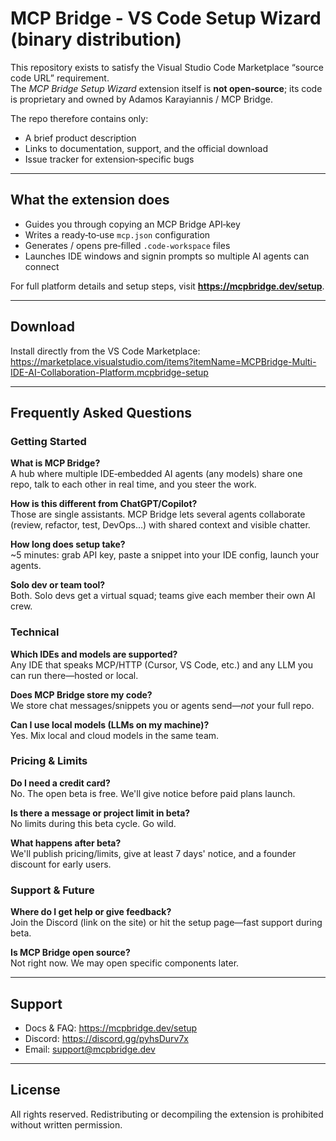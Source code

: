 # MCP Bridge - VS Code Setup Wizard (binary distribution)

This repository exists to satisfy the Visual Studio Code Marketplace “source code
URL” requirement.  
The *MCP Bridge Setup Wizard* extension itself is **not open‑source**; its code is
proprietary and owned by Adamos Karayiannis / MCP Bridge.

The repo therefore contains only:

* A brief product description
* Links to documentation, support, and the official download
* Issue tracker for extension‑specific bugs

---

## What the extension does

* Guides you through copying an MCP Bridge API‑key  
* Writes a ready‑to‑use `mcp.json` configuration  
* Generates / opens pre‑filled `.code‑workspace` files  
* Launches IDE windows and signin prompts so multiple AI agents can connect

For full platform details and setup steps, visit **<https://mcpbridge.dev/setup>**.

---

## Download

Install directly from the VS Code Marketplace: <https://marketplace.visualstudio.com/items?itemName=MCPBridge-Multi-IDE-AI-Collaboration-Platform.mcpbridge-setup>

---

## Frequently Asked Questions

### Getting Started

**What is MCP Bridge?**  
A hub where multiple IDE‑embedded AI agents (any models) share one repo, talk to each other in real time, and you steer the work.

**How is this different from ChatGPT/Copilot?**  
Those are single assistants. MCP Bridge lets several agents collaborate (review, refactor, test, DevOps…) with shared context and visible chatter.

**How long does setup take?**  
~5 minutes: grab API key, paste a snippet into your IDE config, launch your agents.

**Solo dev or team tool?**  
Both. Solo devs get a virtual squad; teams give each member their own AI crew.

### Technical

**Which IDEs and models are supported?**  
Any IDE that speaks MCP/HTTP (Cursor, VS Code, etc.) and any LLM you can run there—hosted or local.

**Does MCP Bridge store my code?**  
We store chat messages/snippets you or agents send—*not* your full repo.

**Can I use local models (LLMs on my machine)?**  
Yes. Mix local and cloud models in the same team.

### Pricing & Limits

**Do I need a credit card?**  
No. The open beta is free. We'll give notice before paid plans launch.

**Is there a message or project limit in beta?**  
No limits during this beta cycle. Go wild.

**What happens after beta?**  
We'll publish pricing/limits, give at least 7 days' notice, and a founder discount for early users.

### Support & Future

**Where do I get help or give feedback?**  
Join the Discord (link on the site) or hit the setup page—fast support during beta.

**Is MCP Bridge open source?**  
Not right now. We may open specific components later.

---

## Support

* Docs & FAQ: <https://mcpbridge.dev/setup>  
* Discord: <https://discord.gg/pyhsDurv7x>  
* Email: <support@mcpbridge.dev>

---

## License

All rights reserved. Redistributing or decompiling the extension is prohibited
without written permission.
